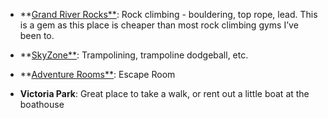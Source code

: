 <!-- TITLE: Kitchener Activities -->
<!-- SUBTITLE: A quick summary of Kitchener Activities -->

* **[Grand River Rocks**](http://grandriverrocks.com/ ): Rock climbing - bouldering, top rope, lead. This is a gem as this place is cheaper than most rock climbing gyms I’ve been to.

* **[SkyZone**](https://www.skyzone.com/ca-kitchener): Trampolining, trampoline dodgeball, etc. 

* **[Adventure Rooms**](http://adventurerooms.ca/team-building/): Escape Room 

* **Victoria Park**: Great place to take a walk, or rent out a little boat at the boathouse